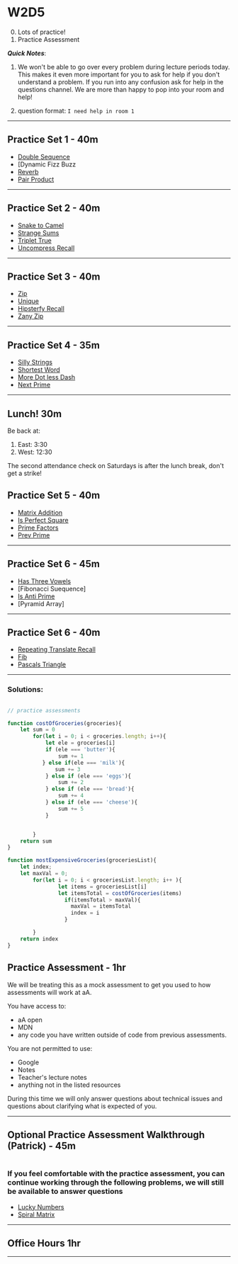 # W2D5

0. Lots of practice!
1. Practice Assessment

**_Quick Notes_**:

1. We won't be able to go over every problem during lecture periods
   today. This makes it even more important for you to ask for help if you don't
   understand a problem. If you run into any confusion ask for help in the
   questions channel. We are more than happy to pop into your room and help!

2. question format: `I need help in room 1`
---

## Practice Set 1 - 40m

- [Double Sequence]
- [Dynamic Fizz Buzz
- [Reverb]
- [Pair Product]

---


## Practice Set 2 - 40m

- [Snake to Camel]
- [Strange Sums]
- [Triplet True]
- [Uncompress Recall]

---

## Practice Set 3 - 40m

- [Zip]
- [Unique]
- [Hipsterfy Recall]
- [Zany Zip]

---

## Practice Set 4 - 35m

- [Silly Strings]
- [Shortest Word]
- [More Dot less Dash]
- [Next Prime]

---

## Lunch! 30m

Be back at:

1. East: 3:30
2. West: 12:30

The second attendance check on Saturdays is after the lunch break, don't get a strike!



## Practice Set 5 - 40m

- [Matrix Addition]
- [Is Perfect Square]
- [Prime Factors]
- [Prev Prime]

---

## Practice Set 6 - 45m

- [Has Three Vowels]
- [Fibonacci Suequence]
- [Is Anti Prime]
- [Pyramid Array]

---

## Practice Set 6 - 40m

- [Repeating Translate Recall]
- [Fib]
- [Pascals Triangle]

---
### Solutions:

```js

// practice assessments

function costOfGroceries(groceries){
    let sum = 0
        for(let i = 0; i < groceries.length; i++){
            let ele = groceries[i]
            if (ele === 'butter'){
                sum += 1
           } else if(ele === 'milk'){
               sum += 3
            } else if (ele === 'eggs'){
                sum += 2
            } else if (ele === 'bread'){
                sum += 4
            } else if (ele === 'cheese'){
                sum += 5
            }


        }
	return sum
}

function mostExpensiveGroceries(groceriesList){
	let index;
	let maxVal = 0;
  		for(let i = 0; i < groceriesList.length; i++ ){
        		let items = groceriesList[i]
                let itemsTotal = costOfGroceries(items)
				  if(itemsTotal > maxVal){
                  	maxVal = itemsTotal
                    index = i
                  }

        }
	return index
}


```

## Practice Assessment - 1hr

We will be treating this as a mock assessment to get you used to how assessments
will work at aA.

You have access to:

- aA open
- MDN
- any code you have written outside of code from previous assessments.

You are not permitted to use:

- Google
- Notes
- Teacher's lecture notes
- anything not in the listed resources

During this time we will only answer questions about technical issues and
questions about clarifying what is expected of you.

---

## Optional Practice Assessment Walkthrough (Patrick) - 45m

```js

```

### If you feel comfortable with the practice assessment, you can continue working through the following problems, we will still be available to answer questions

- [Lucky Numbers]
- [Spiral Matrix]

---

## Office Hours 1hr

---

[Double Sequence]: https://open.appacademy.io/learn/js-py---pt-feb-2022-online/week-2---intermediate-functions/double-sequence
[Dyanmic Fizz Buzz]: https://open.appacademy.io/learn/js-py---pt-feb-2022-online/week-2---intermediate-functions/dynamic-fizz-buzz
[Reverb]: https://open.appacademy.io/learn/js-py---pt-feb-2022-online/week-2---intermediate-functions/reverb
[Pair Product]: https://open.appacademy.io/learn/js-py---pt-feb-2022-online/week-2---intermediate-functions/pair-product
[Snake to Camel]: https://open.appacademy.io/learn/js-py---pt-feb-2022-online/week-2---intermediate-functions/snake-to-camel
[Strange Sums]: https://open.appacademy.io/learn/js-py---pt-feb-2022-online/week-2---intermediate-functions/strange-sums
[Triplet True]: https://open.appacademy.io/learn/js-py---pt-feb-2022-online/week-2---intermediate-functions/triplet-true
[Three Increasing]: https://open.appacademy.io/learn/js-py---pt-feb-2022-online/week-2---intermediate-functions/three-increasing
[Uncompress Recall]: https://open.appacademy.io/learn/js-py---pt-feb-2022-online/week-2---intermediate-functions/uncompress-recall
[Zip]: https://open.appacademy.io/learn/js-py---pt-feb-2022-online/week-2---intermediate-functions/zip
[Unique]: https://open.appacademy.io/learn/js-py---pt-feb-2022-online/week-2---intermediate-functions/unique
[Hipsterfy Recall]: https://open.appacademy.io/learn/js-py---pt-feb-2022-online/week-2---intermediate-functions/hipsterfy-recall
[Zany Zip]: https://open.appacademy.io/learn/js-py---pt-feb-2022-online/week-2---intermediate-functions/zany-zip
[Silly Strings]: https://open.appacademy.io/learn/js-py---pt-feb-2022-online/week-2---intermediate-functions/silly-strings
[Shortest Word]: https://open.appacademy.io/learn/js-py---pt-feb-2022-online/week-2---intermediate-functions/shortest-word----
[More Dot Less Dash]: https://open.appacademy.io/learn/js-py---pt-feb-2022-online/week-2---intermediate-functions/more-dot-less-dash
[Next Prime]: mazon.com/gp/product/B088GGPBPG/ref=ppx_yo_dt_b_d_asin_title_o00?ie=UTF8&psc=1
[Matrix Addition]: https://open.appacademy.io/learn/js-py---pt-feb-2022-online/week-2---intermediate-functions/matrix-addition
[Is Perfect Square]: https://open.appacademy.io/learn/js-py---pt-feb-2022-online/week-2---intermediate-functions/is-perfect-square
[Prime Factors]: https://open.appacademy.io/learn/js-py---pt-feb-2022-online/week-2---intermediate-functions/prime-factors
[Prev Prime]: https://open.appacademy.io/learn/js-py---pt-feb-2022-online/week-2---intermediate-functions/prev-prime
[Has Three Vowels]: https://open.appacademy.io/learn/js-py---pt-feb-2022-online/week-2---intermediate-functions/has-three-vowels----
[Fibonacci Sequence]: https://open.appacademy.io/learn/js-py---pt-feb-2022-online/week-2---intermediate-functions/fibonacci-sequence
[Is Anti Prime]: https://open.appacademy.io/learn/js-py---pt-feb-2022-online/week-2---intermediate-functions/is-anti-prime
[Pyarmid Array]: https://open.appacademy.io/learn/js-py---pt-feb-2022-online/week-2---intermediate-functions/pyramid-array
[Repeating Translate Recall]: https://open.appacademy.io/learn/js-py---pt-feb-2022-online/week-2---intermediate-functions/repeating-translate-recall
[Fib]: https://open.appacademy.io/learn/js-py---pt-feb-2022-online/week-2---intermediate-functions/fib
[Pascals Triangle]: https://open.appacademy.io/learn/js-py---pt-feb-2022-online/week-2---intermediate-functions/pascal-s-triangle
[Lucky Numbers]: https://open.appacademy.io/learn/js-py---pt-feb-2022-online/week-2---intermediate-functions/lucky-numbers----
[Spiral Matrix]: https://open.appacademy.io/learn/js-py---pt-feb-2022-online/week-2---intermediate-functions/spiral-matrix----
